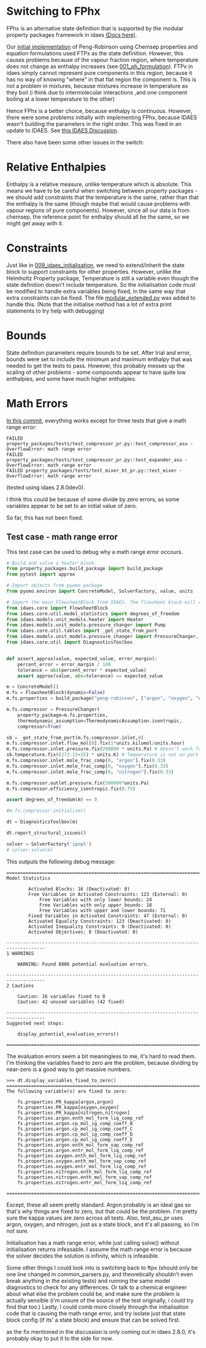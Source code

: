 # Switching to FPhx

FPhx is an alternative state definition that is supported by the modular property packages framework in idaes [(Docs here)](https://idaes-pse.readthedocs.io/en/2.5.0/explanations/components/property_package/general/state_definition.html).

Our [initial implementation](https://github.com/waikato-ahuora-smart-energy-systems/PropertyPackages/releases/tag/v0.0.1) of Peng-Robinson using Chemsep properties and equation formulations used FTPx as the state definition. However, this causes problems because of the vapour fraction region, where temperature does not change as enthalpy increases (see [001_ph_formulation](./001_ph_formulation)). FTPx in idaes simply cannot represent pure components in this region, because it has no way of knowing "where" in that flat region the component is.  This is not a problem in mixtures, because mixtures increase in temperature as they boil (i think due to intermolecular interactions ,and  one component boiling at a lower temperature to the other)

Hence FPhx is a better choice, because enthalpy is continuous. However, there were some problems initially with implementing FPhx, because IDAES wasn't building the parameters in the right order. This was fixed in an update to IDAES. See [this IDAES Discussion](https://github.com/IDAES/idaes-pse/discussions/1452).

There also have been some other issues in the switch:

# Relative Enthalpies

Enthalpy is a relative measure, unlike temperature which is absolute. This means we have to be careful when switching between property packages - we should add constraints that the temperature is the same, rather than that the enthalpy is the same (though maybe that would cause problems with vapour regions of pure components). However, since all our data is from chemsep, the reference point for enthalpy should all be the same, so we might get away with it.

# Constraints

Just like in [009_idaes_initialisation](./009_idaes_initialisation.md), we need to extend/inherit the state block to support constraints for other properties. However, unlike the Helmholtz Property package, Temperature is still a variable even though the state definition doesn't include temperature. So the initialisation code must be modified to handle extra variables being fixed, in the same way that extra constraints can be fixed. The file [modular_extended.py](https://github.com/waikato-ahuora-smart-energy-systems/PropertyPackages/blob/332a9909b405583ccd996f8bbb0bcf39fcb1c7fb/property_packages/modular/modular_extended.py) was added to handle this. (Note that the initialise method has a lot of extra print statements to try help with debugging)

# Bounds
State definition parameters require  bounds to be set. After trial and error, bounds were set to include the minimum and maximum enthalpy that was needed to get the tests to pass. However, this probably messes up the scaling of other problems - some compounds appear to have quite low enthalpies, and some have much higher enthalpies.

# Math Errors
[In this commit](https://github.com/waikato-ahuora-smart-energy-systems/PropertyPackages/blob/332a9909b405583ccd996f8bbb0bcf39fcb1c7fb/), everything works except for three tests that give a math range error:


```
FAILED property_packages/tests/test_compressor_pr.py::test_compressor_asu - OverflowError: math range error
FAILED property_packages/tests/test_compressor_pr.py::test_expander_asu - OverflowError: math range error
FAILED property_packages/tests/test_mixer_bt_pr.py::test_mixer - OverflowError: math range error
```

(tested using idaes 2.8.0dev0).

I think this could be because of some divide by zero errors, as some variables appear to be set to an initial value of zero. 

So far, this has not been fixed.


## Test case - math range error

This test case can be used to debug why a math range error occours.

```py
# Build and solve a heater block.
from property_packages.build_package import build_package
from pytest import approx

# Import objects from pyomo package 
from pyomo.environ import ConcreteModel, SolverFactory, value, units

# Import the main FlowsheetBlock from IDAES. The flowsheet block will contain the unit model
from idaes.core import FlowsheetBlock
from idaes.core.util.model_statistics import degrees_of_freedom
from idaes.models.unit_models.heater import Heater
from idaes.models.unit_models.pressure_changer import Pump
from idaes.core.util.tables import _get_state_from_port
from idaes.models.unit_models.pressure_changer import PressureChanger, ThermodynamicAssumption
from idaes.core.util import DiagnosticsToolbox


def assert_approx(value, expected_value, error_margin):
    percent_error = error_margin / 100
    tolerance = abs(percent_error * expected_value)
    assert approx(value, abs=tolerance) == expected_value

m = ConcreteModel()
m.fs = FlowsheetBlock(dynamic=False) 
m.fs.properties = build_package("peng-robinson", ["argon", "oxygen", "nitrogen"], ["Liq", "Vap"])

m.fs.compressor = PressureChanger(
    property_package=m.fs.properties, 
    thermodynamic_assumption=ThermodynamicAssumption.isentropic,
    compressor=True)

sb = _get_state_from_port(m.fs.compressor.inlet,0)
m.fs.compressor.inlet.flow_mol[0].fix(1*units.kilomol/units.hour)
m.fs.compressor.inlet.pressure.fix(200000 * units.Pa) # doesn't work from 100,000
sb.temperature.fix((273.15+25) * units.K) # Temperature is not on port
m.fs.compressor.inlet.mole_frac_comp[0, "argon"].fix(0.33)
m.fs.compressor.inlet.mole_frac_comp[0, "oxygen"].fix(0.33)
m.fs.compressor.inlet.mole_frac_comp[0, "nitrogen"].fix(0.33)

m.fs.compressor.outlet.pressure.fix(500000*units.Pa)
m.fs.compressor.efficiency_isentropic.fix(0.75)

assert degrees_of_freedom(m) == 0

#m.fs.compressor.initialize()

dt = DiagnosticsToolbox(m)

dt.report_structural_issues()

solver = SolverFactory('ipopt')
# solver.solve(m)
```

This outputs the following debug message:

```
====================================================================================
Model Statistics

        Activated Blocks: 16 (Deactivated: 0)
        Free Variables in Activated Constraints: 123 (External: 0)
            Free Variables with only lower bounds: 24
            Free Variables with only upper bounds: 18
            Free Variables with upper and lower bounds: 71
        Fixed Variables in Activated Constraints: 47 (External: 0)
        Activated Equality Constraints: 123 (Deactivated: 0)
        Activated Inequality Constraints: 0 (Deactivated: 0)
        Activated Objectives: 0 (Deactivated: 0)

------------------------------------------------------------------------------------
1 WARNINGS

    WARNING: Found 8806 potential evaluation errors.

------------------------------------------------------------------------------------
2 Cautions

    Caution: 16 variables fixed to 0
    Caution: 42 unused variables (42 fixed)

------------------------------------------------------------------------------------
Suggested next steps:

    display_potential_evaluation_errors()

====================================================================================
```

The evaluation errors seem a bit meaningless to me, it's hard to read them. I'm thinking the variables fixed to zero are the problem, because dividing by near-zero is a good way to get massive numbers.

```
>>> dt.display_variables_fixed_to_zero()
====================================================================================
The following variable(s) are fixed to zero:

    fs.properties.PR_kappa[argon,argon]
    fs.properties.PR_kappa[oxygen,oxygen]
    fs.properties.PR_kappa[nitrogen,nitrogen]
    fs.properties.argon.enth_mol_form_liq_comp_ref
    fs.properties.argon.cp_mol_ig_comp_coeff_B
    fs.properties.argon.cp_mol_ig_comp_coeff_C
    fs.properties.argon.cp_mol_ig_comp_coeff_D
    fs.properties.argon.cp_mol_ig_comp_coeff_E
    fs.properties.argon.enth_mol_form_vap_comp_ref
    fs.properties.argon.entr_mol_form_liq_comp_ref
    fs.properties.oxygen.enth_mol_form_liq_comp_ref
    fs.properties.oxygen.enth_mol_form_vap_comp_ref
    fs.properties.oxygen.entr_mol_form_liq_comp_ref
    fs.properties.nitrogen.enth_mol_form_liq_comp_ref
    fs.properties.nitrogen.enth_mol_form_vap_comp_ref
    fs.properties.nitrogen.entr_mol_form_liq_comp_ref

====================================================================================
```
Except, these all seem pretty standard. Argon probably is an ideal gas so that's why things are fixed to zero, but that could be the problem. I'm pretty sure the kappa values are zero across all tests. Also, test_asu_pr uses argon, oxygen, and nitrogen, just as a state block, and it's all passing, so i'm not sure.

Initialisation has a math range error, while just calling solve() without initialisation returns infeasable. I assume the math range error is because the solver decides the solution is infinity, which is infeasible.


Some other things I could look into is switching back to ftpx (should only be one line changed in common_parsers.py, and theoretically shouldn't even break anything in the existing tests) and running the same model diagnostics to check for any differences. Or talk to a chemical engineer about what else the problem could be, and make sure the problem is actually sensible (i'm unsure of the source of the test originally, i could try find that too.) Lastly, I could comb more closely through the initialisation code that is causing the math range error, and try isolate just that state block config (if its' a state block) and ensure that can be solved first.

as the fix mentioned in the discussion is only coming out in idaes 2.8.0, it's probably okay to put it to the side for now.